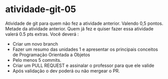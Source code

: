 # atividade-git-05
Atividade de git para quem não fez a atividade anterior. Valendo 0,5 pontos. Metade da atividade anterior. Quem já fez e quiser fazer essa atividade valerá 0.5 pts extras. 
Você deverá :
- Criar um novo branch
- Fazer um resumo das unidades 1 e apresentar os principais conceitos de Programação Orientada a Objetos
- Pelo menos 5 commits.
- Criar um PULL REQUEST e assinalar o professor para que ele valide
- Após validação o dev poderá ou não mergear o PR. 
